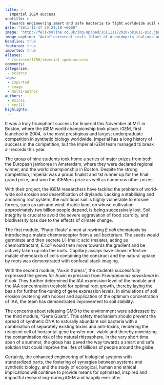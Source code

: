 ```yaml
---
title: >
  Imperial iGEM success
subtitle: >
  Towards engineering smart and safe bacteria to fight worldwide soil erosion
date: "2011-11-17 20:21:18 +0000"
image: "http://felixonline.co.uk/img/upload/201111172020-pk1811-pic.jpg"
image_caption: "Autofluorescent roots (blue) of Arabidopsis thaliana and E.coli expressing superfolder GFP (green)"
headline: true
featured: true
imported: true
aliases:
 - /science/1756/imperial-igem-success
comments:
categories:
 - science
tags:
 - imported
 - image
 - multi-author
authors:
 - es3311
 - cmc111
highlights:
---
```


It was a truly triumphant success for Imperial this November at MIT in Boston, where the iGEM world championship took place. iGEM, first launched in 2004, is the most prestigious and largest undergraduate competition in synthetic biology worldwide. Imperial has a long history of success in the competition, but the Imperial iGEM team managed to break all records this year.

The group of nine students took home a series of major prizes from both the European jamboree in Amsterdam, where they were declared regional winner, and the world championship in Boston. Despite the strong competition, Imperial was a proud finalist and 1st runner up for the final grand prize, and won the iGEMers prize as well as numerous other prizes.

With their project, the iGEM researchers have tackled the problem of world-wide soil erosion and desertification of drylands. Lacking a stabilising and anchoring root system, the nutritious soil is highly vulnerable to erosive forces, such as rain and wind. Arable land, on whose cultivation approximately two billion people depend, is being successively lost. Soil integrity is crucial to avoid the severe aggravation of food scarcity, and biodiversity loss due to the effects of climate change.

The first module, ‘Phyto-Route’ aimed at rewiring _E.coli_ chemotaxis by introducing a malate chemoreceptor from a soil bacterium. The seeds would germinate and then secrete L(-)malic acid (malate), acting as chemoattractant, _E.coli_ would then move towards the gradient and be actively taken up into the roots. Capillary assays have shown effective malate chemotaxis of cells containing the construct and the natural uptake by roots was demonstrated with confocal stack imaging.

With the second module, “Auxin Xpress”, the students successfully expressed the genes for Auxin expression from _Pseudomonas savastanoi_ in _E.coli_. They further determined the IAA expression level of the module and the IAA concentration treshold for optimal root growth, thereby laying the basis for further fine-tuning of gene expression levels. In simulations of soil erosion (watering with hoose) and application of the optimum concentration of IAA, the team has demonstrated improvement to soil stability.

The concerns about releasing GMO to the environment were addressed by the third module, “Gene Guard”. This safety mechanism should prevent the spread of synthetic DNA to naturally abundant soil bacteria with a combination of separately existing toxins and anti-toxins, rendering the recipient cell of horizontal gene transfer non-viable and thereby minimizing the contamination risk of the natural rhizosphere. In the very short time span of a summer, the group has paved the way towards a smart and safe solution that could improve the lifes of billions of people around the globe.

Certainly, the enhanced engineering of biological systems with standardized parts, the fostering of synergies between systems and synthetic biology, and the study of ecological, human and ethical implications will continue to provide means for optimized, inspired and impactful researching-during iGEM and happily ever after.
